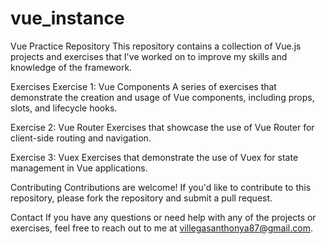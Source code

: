 # vue_instance

Vue Practice Repository
This repository contains a collection of Vue.js projects and exercises that I've worked on to improve my skills and knowledge of the framework.

Exercises
Exercise 1: Vue Components
A series of exercises that demonstrate the creation and usage of Vue components, including props, slots, and lifecycle hooks.

Exercise 2: Vue Router
Exercises that showcase the use of Vue Router for client-side routing and navigation.

Exercise 3: Vuex
Exercises that demonstrate the use of Vuex for state management in Vue applications.

Contributing
Contributions are welcome! If you'd like to contribute to this repository, please fork the repository and submit a pull request.

Contact
If you have any questions or need help with any of the projects or exercises, feel free to reach out to me at villegasanthonya87@gmail.com.
